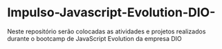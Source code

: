 # Impulso-Javascript-Evolution-DIO-

Neste repositório serão colocadas as atividades e projetos realizados durante o bootcamp de JavaScript Evolution da empresa DIO
